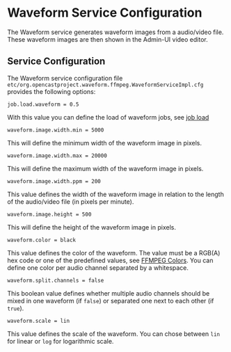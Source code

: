 Waveform Service Configuration
==============================

The Waveform service generates waveform images from a audio/video file.
These waveform images are then shown in the Admin-UI video editor.

Service Configuration
---------------------

The Waveform service configuration file `etc/org.opencastproject.waveform.ffmpeg.WaveformServiceImpl.cfg` provides the
following options:

    job.load.waveform = 0.5

With this value you can define the load of waveform jobs, see [job load](../configuration/load)

    waveform.image.width.min = 5000

This will define the minimum width of the waveform image in pixels.

    waveform.image.width.max = 20000

This will define the maximum width of the waveform image in pixels.

    waveform.image.width.ppm = 200

This value defines the width of the waveform image in relation to the length of the audio/video file
(in pixels per minute).

    waveform.image.height = 500

This will define the height of the waveform image in pixels.

    waveform.color = black

This value defines the color of the waveform. The value must be a RGB(A) hex code or one of the predefined values,
see [FFMPEG Colors](https://www.ffmpeg.org/ffmpeg-all.html#Color). You can define one color per audio channel
separated by a whitespace.

    waveform.split.channels = false

This boolean value defines whether multiple audio channels should be mixed in one waveform (if `false`)
or separated one next to each other (if `true`).

    waveform.scale = lin

This value defines the scale of the waveform. You can chose between `lin` for linear or `log` for logarithmic scale.

